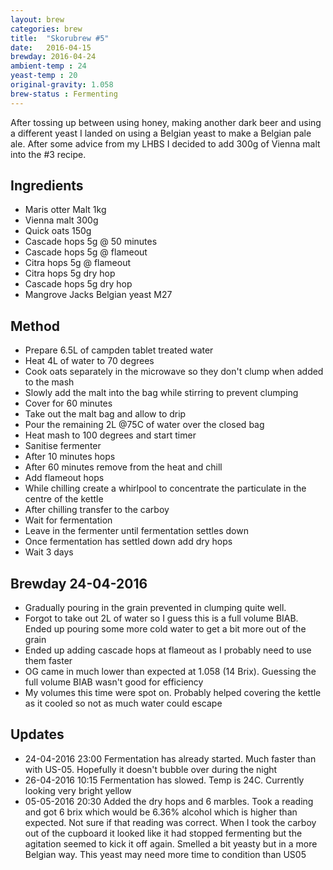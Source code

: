 ```yaml
---
layout: brew
categories: brew
title:  "Skorubrew #5"
date:   2016-04-15
brewday: 2016-04-24
ambient-temp : 24
yeast-temp : 20
original-gravity: 1.058
brew-status : Fermenting
---
```


After tossing up between using honey, making another dark beer and using a different yeast I landed on using a Belgian yeast to make a Belgian pale ale. After some advice from my LHBS I decided to add 300g of Vienna malt into the #3 recipe. 

Ingredients
-----

* Maris otter Malt 1kg
* Vienna malt 300g
* Quick oats 150g
* Cascade hops 5g @ 50 minutes
* Cascade hops 5g @ flameout
* Citra hops 5g @ flameout
* Citra hops 5g dry hop
* Cascade hops 5g dry hop
* Mangrove Jacks Belgian yeast M27

Method
-------

* Prepare 6.5L of campden tablet treated water
* Heat 4L of water to 70 degrees
* Cook oats separately in the microwave so they don't clump when added to the mash
* Slowly add the malt into the bag while stirring to prevent clumping
* Cover for 60 minutes
* Take out the malt bag and allow to drip
* Pour the remaining 2L @75C of water over the closed bag
* Heat mash to 100 degrees and start timer
* Sanitise fermenter
* After 10 minutes hops
* After 60 minutes remove from the heat and chill
* Add flameout hops
* While chilling create a whirlpool to concentrate the particulate in the centre of the kettle
* After chilling transfer to the carboy
* Wait for fermentation
* Leave in the fermenter until fermentation settles down
* Once fermentation has settled down add dry hops
* Wait 3 days

Brewday 24-04-2016
----------

* Gradually pouring in the grain prevented in clumping quite well.
* Forgot to take out 2L of water so I guess this is a full volume BIAB. Ended up pouring some more cold water to get a bit more out of the grain
* Ended up adding cascade hops at flameout as I probably need to use them faster
* OG came in much lower than expected at 1.058 (14 Brix). Guessing the full volume BIAB wasn't good for efficiency
* My volumes this time were spot on. Probably helped covering the kettle as it cooled so not as much water could escape

Updates
-------
* 24-04-2016 23:00 Fermentation has already started. Much faster than with US-05. Hopefully it doesn't bubble over during the night
* 26-04-2016 10:15 Fermentation has slowed. Temp is 24C. Currently looking very bright yellow
* 05-05-2016 20:30 Added the dry hops and 6 marbles. Took a reading and got 6 brix which would be 6.36% alcohol which is higher than expected. Not sure if that reading was correct. When I took the carboy out of the cupboard it looked like it had stopped fermenting but the agitation seemed to kick it off again. Smelled a bit yeasty but in a more Belgian way. This yeast may need more time to condition than US05
